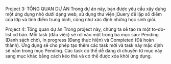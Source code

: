 Project 3: 
    TỔNG QUAN DỰ ÁN
    Trong dự án này, bạn được yêu cầu xây dựng một ứng dụng nhỏ dưới dạng web, sử dụng thư viện jQuery để lập sổ điểm của lớp và tính điểm trung bình, cũng như xác định những học sinh giỏi.


Project 4:
    Tổng quan dự án
    Trong project này, chúng ta sẽ tạo ra một to-do-list cơ bản. Mỗi task (đầu việc) sẽ rơi vào một trong ba mục sau: Pending (Danh sách chờ), In progress (Đang thực hiện) và Completed (Đã hoàn thành). Ứng dụng sẽ cho phép tạo thêm các task mới và task này mặc định sẽ nằm trong mục Pending. Các task có thể dễ dàng di chuyển từ mục này sang mục khác bằng cách kéo thả và có thể được xóa khỏi ứng dụng.